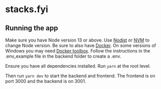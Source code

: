 # stacks.fyi

## Running the app
Make sure you have Node version 13 or above. Use [Nodist](https://github.com/nullivex/nodist) or [NVM](https://github.com/nvm-sh/nvm) to change Node version. Be sure to also have [Docker](https://docs.docker.com/). On some versions of Windows you may need [Docker toolbox](https://docs.docker.com/toolbox/toolbox_install_windows/). Follow the instructions in the .env_example file in the backend folder to create a .env.

Ensure you have all dependencies installed. Run `yarn` at the root level.

Then run `yarn dev` to start the backend and frontend. The frontend is on port 3000 and the backend is on 3001.
